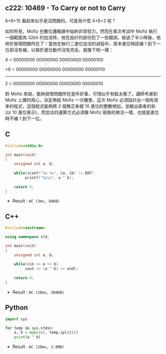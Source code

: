 ## c222: 10469 - To Carry or not to Carry
6+9=15 看起來似乎是沒問題的。可是為什麼 4+6=2 呢？

如你所見，Mofiz 在數位邏輯課中始終非常努力，然而在某次考試中 Mofiz 執行一個範圍為 32bit 的加法時，他在設計的部份犯了一些錯誤。經過了半小時後，他終於發現問題所在了！當他在執行二進位加法的過程中，原本進位時該補 1 到下一位卻沒有補，以致於進位動作沒有完全。就像下例一樣：


  4 = 00000000 00000000 00000000 00000100
  
+6 = 00000000 00000000 00000000 00000110

------------------------------------------------------

  2 = 00000000 00000000 00000000 00000010


對 Mofiz 來說，能夠發現問題所在是件好事，可惜似乎有點太晚了。講師考慮到 Mofiz 上課的用心，決定再給 Mofiz 一次機會。這次 Mofiz 必須設計出一個有效率的程式，這個程式能夠將 2 個無正負號 10 進位的整數相加，並輸出兩者的和 (以 10 進位表示)，而加法的運算方式必須像 Mofiz 剛剛的做法一樣，也就是進位時不補 1 到下一位。

## C
```C
#include<stdio.h>

int main(void)
{
	unsigned int a, b;
	
	while(scanf("%u %u", &a, &b) != EOF)
		 printf("%u\n", a ^ b);
		 
	return 0;
}
```
 * Result : `AC (3ms, 68KB)`

## C++
```C++
#include<iostream>

using namespace std;

int main(void)
{
	unsigned int a, b;
	
	while(cin >> a >> b)
		 cout << (a ^ b) << endl;
		 
	return 0;
}
```
 * Result : `AC (20ms, 304KB)`

## Python
```python
import sys

for temp in sys.stdin:
    a, b = map(int, temp.split())
    print(a ^ b)
```
 * Result : `AC (29ms, 3.8MB)`
